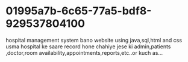 # 01995a7b-6c65-77a5-bdf8-929537804100
hospital management system bano website  using java,sql,html and css usma hospital ke saare record hone chahiye jese ki admin,patients ,doctor,room availability,appointments,reports,etc..or kuch as...
